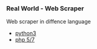 ### Real World - Web Scraper
Web scraper in diffence language
- [python3](/python3)
- [php 5/7](/php)
